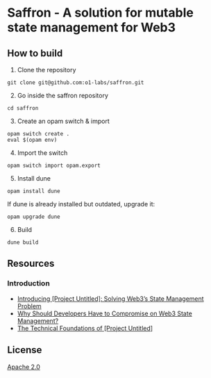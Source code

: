 # Saffron - A solution for mutable state management for Web3

## How to build

1. Clone the repository
```
git clone git@github.com:o1-labs/saffron.git
```
2. Go inside the saffron repository
```
cd saffron
```
3. Create an opam switch & import
```
opam switch create .
eval $(opam env)
```
4. Import the switch
```
opam switch import opam.export
```
5. Install dune
```
opam install dune
```
If dune is already installed but outdated, upgrade it:
```
opam upgrade dune
```
6. Build
```
dune build
```

## Resources

### Introduction

- [Introducing \[Project Untitled\]: Solving Web3’s State Management Problem](https://www.o1labs.org/blog/introducing-project-untitled)
- [Why Should Developers Have to Compromise on Web3 State Management?](https://www.o1labs.org/blog/project-untitled-technical-vision)
- [The Technical Foundations of [Project Untitled]](https://www.o1labs.org/blog/future-of-decentralized-trustless-apps)

## License
[Apache 2.0](LICENSE)
